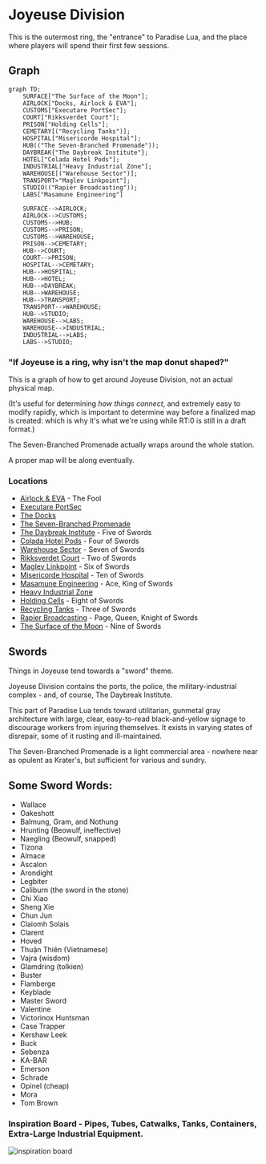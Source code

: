 # Joyeuse Division

This is the outermost ring, the "entrance" to Paradise Lua, and the place where players will spend their first few sessions.

## Graph

```mermaid
graph TD;
    SURFACE["The Surface of the Moon"];
    AIRLOCK["Docks, Airlock & EVA"];
    CUSTOMS["Executare PortSec"];
    COURT["Rikksverdet Court"];
    PRISON["Holding Cells"];
    CEMETARY[("Recycling Tanks")];
    HOSPITAL["Misericorde Hospital"];
    HUB(("The Seven-Branched Promenade"));
    DAYBREAK{"The Daybreak Institute"};
    HOTEL["Colada Hotel Pods"];
    INDUSTRIAL["Heavy Industrial Zone"];
    WAREHOUSE[("Warehouse Sector")];
    TRANSPORT>"Maglev Linkpoint"];
    STUDIO(("Rapier Broadcasting"));
    LABS["Masamune Engineering"]

    SURFACE-->AIRLOCK;
    AIRLOCK-->CUSTOMS;
    CUSTOMS-->HUB;
    CUSTOMS-->PRISON;
    CUSTOMS-->WAREHOUSE;
    PRISON-->CEMETARY;
    HUB-->COURT;
    COURT-->PRISON;
    HOSPITAL-->CEMETARY;
    HUB-->HOSPITAL;
    HUB-->HOTEL;
    HUB-->DAYBREAK;
    HUB-->WAREHOUSE;
    HUB-->TRANSPORT;
    TRANSPORT-->WAREHOUSE;
    HUB-->STUDIO;
    WAREHOUSE-->LABS;
    WAREHOUSE-->INDUSTRIAL;
    INDUSTRIAL-->LABS;
    LABS-->STUDIO;
```

### "If Joyeuse is a ring, why isn't the map donut shaped?"
This is a graph of how to get around Joyeuse Division, not an actual physical map.

(It's useful for determining _how things connect_,
and extremely easy to modify rapidly,
which is important to determine way before a finalized map is created:
which is why it's what we're using while RT:0 is still in a
 draft format.)

The Seven-Branched Promenade actually wraps around the whole station.

A proper map will be along eventually.

### Locations
* [Airlock & EVA](./joyeuse/airlock.md) - The Fool
* [Executare PortSec](./joyeuse/police.md)
* [The Docks](./joyeuse/docks.md)
* [The Seven-Branched Promenade](./joyeuse/promenade.md)
* [The Daybreak Institute](./joyeuse/daybreak.md) - Five of Swords
* [Colada Hotel Pods](./joyeuse/hotel.md) - Four of Swords
* [Warehouse Sector](./joyeuse/warehouse.md) - Seven of Swords
* [Rikksverdet Court](./joyeuse/court.md) - Two of Swords
* [Maglev Linkpoint](./joyeuse/maglev.md) - Six of Swords
* [Misericorde Hospital](./joyeuse/hospital.md) - Ten of Swords
* [Masamune Engineering](./joyeuse/engineering.md) - Ace, King of Swords
* [Heavy Industrial Zone](./joyeuse/industrial.md)
* [Holding Cells](./joyeuse/prison.md) - Eight of Swords
* [Recycling Tanks](./joyeuse/recycling.md) - Three of Swords
* [Rapier Broadcasting](./joyeuse/broadcast.md) - Page, Queen, Knight of Swords
* [The Surface of the Moon](./joyeuse/surface.md) - Nine of Swords


## Swords

Things in Joyeuse tend towards a "sword" theme.

Joyeuse Division contains the ports, the police, the military-industrial complex - and, of course, The Daybreak Institute.

This part of Paradise Lua tends toward utilitarian, gunmetal gray architecture with large, clear, easy-to-read black-and-yellow signage to
discourage workers from injuring themselves.
It exists in varying states of disrepair, some of it rusting and ill-maintained.

The Seven-Branched Promenade is a light commercial area - nowhere near as opulent as Krater's, but sufficient for various and sundry.

## Some Sword Words:

* Wallace
* Oakeshott
* Balmung, Gram, and Nothung
* Hrunting (Beowulf, ineffective)
* Naegling (Beowulf, snapped)
* Tizona
* Almace
* Ascalon
* Arondight
* Legbiter
* Caliburn (the sword in the stone)
* Chi Xiao
* Sheng Xie
* Chun Jun
* Claiomh Solais
* Clarent
* Hoved
* Thuận Thiên (Vietnamese)
* Vajra (wisdom)
* Glamdring (tolkien)
* Buster
* Flamberge
* Keyblade
* Master Sword
* Valentine
* Victorinox Huntsman
* Case Trapper
* Kershaw Leek
* Buck
* Sebenza
* KA-BAR
* Emerson
* Schrade
* Opinel (cheap)
* Mora
* Tom Brown


### Inspiration Board - Pipes, Tubes, Catwalks, Tanks, Containers, Extra-Large Industrial Equipment.
![inspiration board](/images/joyeuse-board.png)